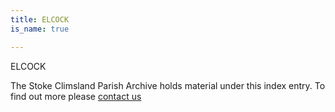 ```yaml
---
title: ELCOCK
is_name: true

---
```


ELCOCK


The Stoke Climsland Parish Archive holds material under this index entry. To find out more please [contact us](/contact/)
